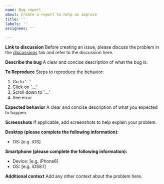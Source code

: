 ```yaml
---
name: Bug report
about: Create a report to help us improve
title: ''
labels: ''
assignees: ''

---
```


**Link to discussion**
Before creating an issue, please discuss the problem in the [discussions](https://github.com/AnarchoSystems/RedCat/discussions/categories/bugs) tab and refer to the discussion here.

**Describe the bug**
A clear and concise description of what the bug is.

**To Reproduce**
Steps to reproduce the behavior:
1. Go to '...'
2. Click on '....'
3. Scroll down to '....'
4. See error

**Expected behavior**
A clear and concise description of what you expected to happen.

**Screenshots**
If applicable, add screenshots to help explain your problem.

**Desktop (please complete the following information):**
 - OS: [e.g. iOS]

**Smartphone (please complete the following information):**
 - Device: [e.g. iPhone6]
 - OS: [e.g. iOS8.1]

**Additional context**
Add any other context about the problem here.
